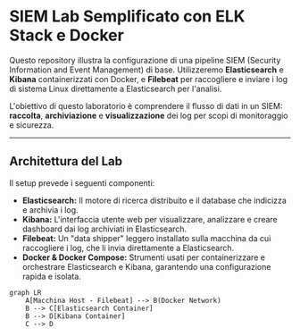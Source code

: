 # SIEM Lab Semplificato con ELK Stack e Docker

Questo repository illustra la configurazione di una pipeline SIEM (Security Information and Event Management) di base. Utilizzeremo **Elasticsearch** e **Kibana** containerizzati con Docker, e **Filebeat** per raccogliere e inviare i log di sistema Linux direttamente a Elasticsearch per l'analisi.

L'obiettivo di questo laboratorio è comprendere il flusso di dati in un SIEM: **raccolta**, **archiviazione** e **visualizzazione** dei log per scopi di monitoraggio e sicurezza.

---

## Architettura del Lab

Il setup prevede i seguenti componenti:

* **Elasticsearch:** Il motore di ricerca distribuito e il database che indicizza e archivia i log.
* **Kibana:** L'interfaccia utente web per visualizzare, analizzare e creare dashboard dai log archiviati in Elasticsearch.
* **Filebeat:** Un "data shipper" leggero installato sulla macchina da cui raccogliere i log, che li invia direttamente a Elasticsearch.
* **Docker & Docker Compose:** Strumenti usati per containerizzare e orchestrare Elasticsearch e Kibana, garantendo una configurazione rapida e isolata.

```mermaid
graph LR
    A[Macchina Host - Filebeat] --> B(Docker Network)
    B --> C[Elasticsearch Container]
    B --> D[Kibana Container]
    C --> D
